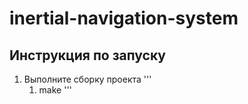 # inertial-navigation-system
## Инструкция по запуску
1.  Выполните сборку проекта
    '''
    1.  make
    '''
